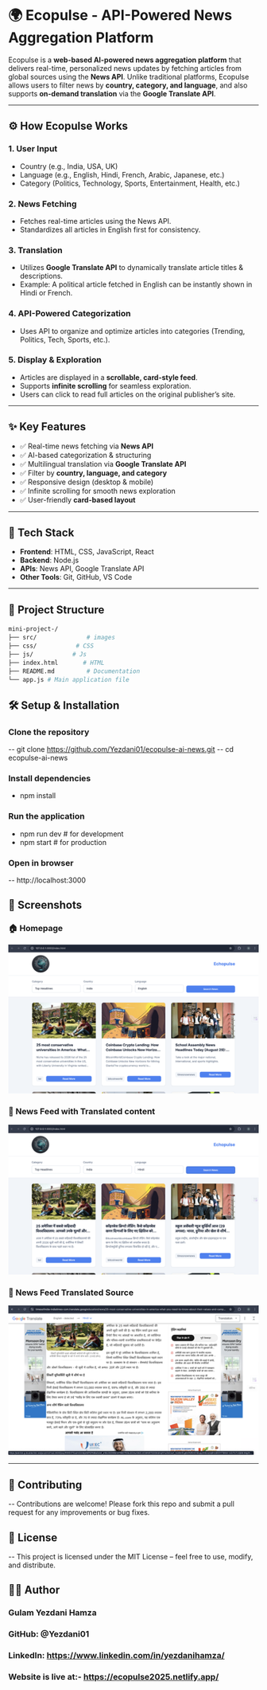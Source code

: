 # 🌍 Ecopulse - API-Powered News Aggregation Platform

Ecopulse is a **web-based AI-powered news aggregation platform** that delivers real-time, personalized news updates by fetching articles from global sources using the **News API**. Unlike traditional platforms, Ecopulse allows users to filter news by **country, category, and language**, and also supports **on-demand translation** via the **Google Translate API**.

---

## ⚙️ How Ecopulse Works

### 1. User Input
- Country (e.g., India, USA, UK)  
- Language (e.g., English, Hindi, French, Arabic, Japanese, etc.)  
- Category (Politics, Technology, Sports, Entertainment, Health, etc.)  

### 2. News Fetching
- Fetches real-time articles using the News API.  
- Standardizes all articles in English first for consistency.  

### 3. Translation
- Utilizes **Google Translate API** to dynamically translate article titles & descriptions.  
- Example: A political article fetched in English can be instantly shown in Hindi or French.  

### 4. API-Powered Categorization
- Uses API to organize and optimize articles into categories (Trending, Politics, Tech, Sports, etc.).  

### 5. Display & Exploration
- Articles are displayed in a **scrollable, card-style feed**.  
- Supports **infinite scrolling** for seamless exploration.  
- Users can click to read full articles on the original publisher’s site.  

---

## ✨ Key Features

- ✅ Real-time news fetching via **News API**  
- ✅ AI-based categorization & structuring  
- ✅ Multilingual translation via **Google Translate API**  
- ✅ Filter by **country, language, and category**  
- ✅ Responsive design (desktop & mobile)  
- ✅ Infinite scrolling for smooth news exploration  
- ✅ User-friendly **card-based layout**  

---

## 🚀 Tech Stack
- **Frontend**: HTML, CSS, JavaScript, React  
- **Backend**: Node.js 
- **APIs**: News API, Google Translate API  
- **Other Tools**: Git, GitHub, VS Code  

---

## 📂 Project Structure
```bash
mini-project-/
├── src/              # images
├── css/           # CSS
├── js/           # Js 
├── index.html       # HTML
├── README.md         # Documentation
└── app.js # Main application file
```

## 🛠️ Setup & Installation

### Clone the repository

-- git clone https://github.com/Yezdani01/ecopulse-ai-news.git
-- cd ecopulse-ai-news


### Install dependencies

- npm install


### Run the application

- npm run dev   # for development
- npm start     # for production


### Open in browser

-- http://localhost:3000

## 📸 Screenshots

### 🏠 Homepage 
![Homepage Screenshot](screenshots/general.png)

### 📰 News Feed with Translated content
![News Feed Screenshot](screenshots/changed.png)

### 📰 News Feed Translated Source
![Translated Feed Screeenshot](screenshots/translated.png)

--- 


## 🤝 Contributing

-- Contributions are welcome! Please fork this repo and submit a pull request for any improvements or bug fixes.

## 📜 License

-- This project is licensed under the MIT License – feel free to use, modify, and distribute.

## 👨‍💻 Author

### Gulam Yezdani Hamza

### GitHub: @Yezdani01

### LinkedIn: https://www.linkedin.com/in/yezdanihamza/

### Website is live at:- https://ecopulse2025.netlify.app/
